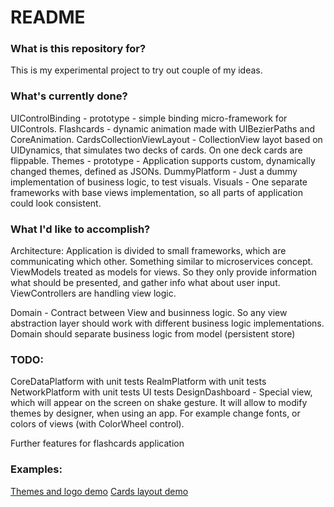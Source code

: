 # README #

### What is this repository for? ###

This is my experimental project to try out couple of my ideas. 


### What's currently done? ###

UIControlBinding - prototype - simple binding micro-framework for UIControls.
Flashcards - dynamic animation made with UIBezierPaths and CoreAnimation.
CardsCollectionViewLayout - CollectionView layot based on UIDynamics, that simulates two decks of cards. On one deck cards are flippable.
Themes - prototype - Application supports custom, dynamically changed themes, defined as JSONs. 
DummyPlatform - Just a dummy implementation of business logic, to test visuals.
Visuals - One separate frameworks with base views implementation, so all parts of application could look consistent.

### What I'd like to accomplish? ###
Architecture:
Application is divided to small frameworks, which are communicating which other. Something similar to microservices concept.
ViewModels treated as models for views. So they only provide information what should be presented, and gather info what about user input.
ViewControllers are handling view logic. 

Domain - Contract between View and businness logic. So any view abstraction layer should work with different business logic implementations.
Domain should separate business logic from model (persistent store)

### TODO: ###
CoreDataPlatform with unit tests
RealmPlatform with unit tests
NetworkPlatform with unit tests
UI tests 
DesignDashboard - Special view, which will appear on the screen on shake gesture. It will allow to modify themes by designer, when using an app. For example change fonts, or colors of views (with ColorWheel control).

Further features for flashcards application

### Examples: ###
[Themes and logo demo](https://bitbucket.org/MMrepo/fiszki/raw/9789cc07190a0b0e28b5256916e4b8b291ce279e/Videos/themesAndCards.mov)
[Cards layout demo](https://bitbucket.org/MMrepo/fiszki/raw/9789cc07190a0b0e28b5256916e4b8b291ce279e/Videos/themesAndCards.mov)
